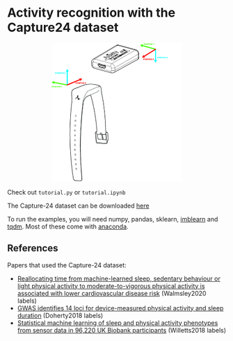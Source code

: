 # Activity recognition with the Capture24 dataset

<p align="center">
<img src="wrist_accelerometer.jpg" width="300"/>
</p>

Check out `tutorial.py` or `tutorial.ipynb`

The Capture-24 dataset can be downloaded [here](https://ora.ox.ac.uk/objects/uuid:92650814-a209-4607-9fb5-921eab761c11)

To run the examples, you will need numpy, pandas, sklearn, [imblearn](https://pypi.org/project/imblearn/) and [tqdm](https://pypi.org/project/tqdm/). Most of these come with [anaconda](https://www.anaconda.com/products/individual).

## References

Papers that used the Capture-24 dataset:
- [Reallocating time from machine-learned sleep, sedentary behaviour or
light physical activity to moderate-to-vigorous physical activity is
associated with lower cardiovascular disease
risk](https://www.medrxiv.org/content/10.1101/2020.11.10.20227769v2.full?versioned=true)
(Walmsley2020 labels)
- [GWAS identifies 14 loci for device-measured
physical activity and sleep
duration](https://www.nature.com/articles/s41467-018-07743-4)
(Doherty2018 labels)
- [Statistical machine learning of sleep and physical activity phenotypes
from sensor data in 96,220 UK Biobank
participants](https://www.nature.com/articles/s41598-018-26174-1)
(Willetts2018 labels)
